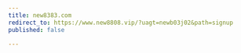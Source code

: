 ```yaml
---
title: new8383.com
redirect_to: https://www.new8808.vip/?uagt=newb03j02&path=signup
published: false

---
```

